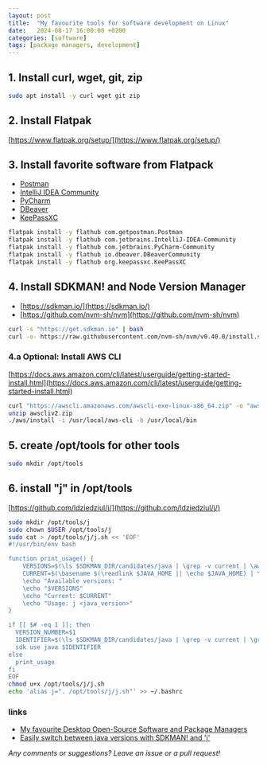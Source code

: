 ```yaml
---
layout: post
title:  "My favourite tools for software development on Linux"
date:   2024-08-17 16:00:00 +0200
categories: [software]
tags: [package managers, development]
---
```


## 1. Install curl, wget, git, zip

```bash
sudo apt install -y curl wget git zip
```

## 2. Install Flatpak

[https://www.flatpak.org/setup/](https://www.flatpak.org/setup/)


## 3. Install favorite software from Flatpack

* [Postman](https://flathub.org/apps/com.getpostman.Postman)
* [IntelliJ IDEA Community](https://flathub.org/apps/com.jetbrains.IntelliJ-IDEA-Community)
* [PyCharm](https://flathub.org/apps/com.jetbrains.PyCharm-Community)
* [DBeaver](https://flathub.org/apps/io.dbeaver.DBeaverCommunity)
* [KeePassXC](https://flathub.org/apps/org.keepassxc.KeePassXC)

```bash
flatpak install -y flathub com.getpostman.Postman
flatpak install -y flathub com.jetbrains.IntelliJ-IDEA-Community
flatpak install -y flathub com.jetbrains.PyCharm-Community
flatpak install -y flathub io.dbeaver.DBeaverCommunity
flatpak install -y flathub org.keepassxc.KeePassXC
```

## 4. Install SDKMAN! and Node Version Manager

* [https://sdkman.io/](https://sdkman.io/)
* [https://github.com/nvm-sh/nvm](https://github.com/nvm-sh/nvm)

```bash
curl -s "https://get.sdkman.io" | bash 
curl -o- https://raw.githubusercontent.com/nvm-sh/nvm/v0.40.0/install.sh | bash
```

### 4.a Optional: Install AWS CLI

[https://docs.aws.amazon.com/cli/latest/userguide/getting-started-install.html](https://docs.aws.amazon.com/cli/latest/userguide/getting-started-install.html)

```bash
curl "https://awscli.amazonaws.com/awscli-exe-linux-x86_64.zip" -o "awscliv2.zip"
unzip awscliv2.zip
./aws/install -i /usr/local/aws-cli -b /usr/local/bin
```
## 5. create /opt/tools for other tools

```bash
sudo mkdir /opt/tools
```

## 6. install "j" in /opt/tools

[https://github.com/ldziedziul/j/](https://github.com/ldziedziul/j/)

```bash
sudo mkdir /opt/tools/j
sudo chown $USER /opt/tools/j
sudo cat > /opt/tools/j/j.sh << 'EOF'
#!/usr/bin/env bash

function print_usage() {
    VERSIONS=$(\ls $SDKMAN_DIR/candidates/java | \grep -v current | \awk -F'.' '{print $1}' | \sort -nr | \uniq)
    CURRENT=$(\basename $(\readlink $JAVA_HOME || \echo $JAVA_HOME) | \awk -F'.' '{print $1}')
    \echo "Available versions: "
    \echo "$VERSIONS"
    \echo "Current: $CURRENT"
    \echo "Usage: j <java_version>"
}

if [[ $# -eq 1 ]]; then
  VERSION_NUMBER=$1
  IDENTIFIER=$(\ls $SDKMAN_DIR/candidates/java | \grep -v current | \grep "^$VERSION_NUMBER." | \sort -r | \head -n 1)
  sdk use java $IDENTIFIER
else
  print_usage
fi
EOF
chmod u+x /opt/tools/j/j.sh
echo 'alias j=". /opt/tools/j/j.sh"' >> ~/.bashrc
```


### links

* [My favourite Desktop Open-Source Software and Package Managers](https://joerg-pfruender.github.io/software/2023/04/08/softwarepackages.html)
* [Easily switch between java versions with SDKMAN! and 'j'](https://joerg-pfruender.github.io/software/java/2022/12/30/sdkman_j.html)


*Any comments or suggestions? Leave an issue or a pull request!*